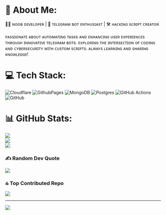 # 💫 About Me:
👨‍💻 ɴᴏᴏʙ ᴅᴇᴠᴇʟᴏᴘᴇʀ | 🤖 ᴛᴇʟᴇɢʀᴀᴍ ʙᴏᴛ ᴇɴᴛʜᴜsɪᴀsᴛ | 🛠️ ʜᴀᴄᴋɪɴɢ sᴄʀɪᴘᴛ ᴄʀᴇᴀᴛᴏʀ<br><br>ᴘᴀssɪᴏɴᴀᴛᴇ ᴀʙᴏᴜᴛ ᴀᴜᴛᴏᴍᴀᴛɪɴɢ ᴛᴀsᴋs ᴀɴᴅ ᴇɴʜᴀɴᴄɪɴɢ ᴜsᴇʀ ᴇxᴘᴇʀɪᴇɴᴄᴇs ᴛʜʀᴏᴜɢʜ ɪɴɴᴏᴠᴀᴛɪᴠᴇ ᴛᴇʟᴇɢʀᴀᴍ ʙᴏᴛs. ᴇxᴘʟᴏʀɪɴɢ ᴛʜᴇ ɪɴᴛᴇʀsᴇᴄᴛɪᴏɴ ᴏғ ᴄᴏᴅɪɴɢ ᴀɴᴅ ᴄʏʙᴇʀsᴇᴄᴜʀɪᴛʏ ᴡɪᴛʜ ᴄᴜsᴛᴏᴍ sᴄʀɪᴘᴛs. ᴀʟᴡᴀʏs ʟᴇᴀʀɴɪɴɢ ᴀɴᴅ sʜᴀʀɪɴɢ ᴋɴᴏᴡʟᴇᴅɢᴇ!


# 💻 Tech Stack:
![Cloudflare](https://img.shields.io/badge/Cloudflare-F38020?style=for-the-badge&logo=Cloudflare&logoColor=white) ![GithubPages](https://img.shields.io/badge/github%20pages-121013?style=for-the-badge&logo=github&logoColor=white) ![MongoDB](https://img.shields.io/badge/MongoDB-%234ea94b.svg?style=for-the-badge&logo=mongodb&logoColor=white) ![Postgres](https://img.shields.io/badge/postgres-%23316192.svg?style=for-the-badge&logo=postgresql&logoColor=white) ![GitHub Actions](https://img.shields.io/badge/github%20actions-%232671E5.svg?style=for-the-badge&logo=githubactions&logoColor=white) ![GitHub](https://img.shields.io/badge/github-%23121011.svg?style=for-the-badge&logo=github&logoColor=white)
# 📊 GitHub Stats:
![](https://github-readme-stats.vercel.app/api?username=Choco-criminal&theme=dark&hide_border=false&include_all_commits=false&count_private=false)<br/>
![](https://github-readme-streak-stats.herokuapp.com/?user=Choco-criminal&theme=dark&hide_border=false)<br/>
![](https://github-readme-stats.vercel.app/api/top-langs/?username=Choco-criminal&theme=dark&hide_border=false&include_all_commits=false&count_private=false&layout=compact)

### ✍️ Random Dev Quote
![](https://quotes-github-readme.vercel.app/api?type=horizontal&theme=radical)

### 🔝 Top Contributed Repo
![](https://github-contributor-stats.vercel.app/api?username=Choco-criminal&limit=5&theme=dark&combine_all_yearly_contributions=true)

---
[![](https://visitcount.itsvg.in/api?id=Choco-criminal&icon=5&color=12)](https://visitcount.itsvg.in)

<!-- Proudly created with GPRM ( https://gprm.itsvg.in ) -->
